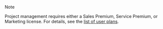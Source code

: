 <!-- markdownlint-disable-file MD041 -->
> [!NOTE]
> Project management requires either a Sales Premium, Service Premium, or Marketing license. For details, see the [list of user plans][1].

<!-- Referenced links -->
[1]: ../../docs/admin/license/user-plans.md
